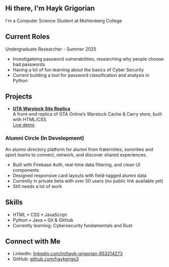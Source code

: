 ## Hi there, I'm Hayk Grigorian

I'm a Computer Science Student at Muhlenberg College

## Current Roles

Undergraduate Researcher - Summer 2025  

- Investigateing password vulnerabilities, researching why people choose bad passwords 
- Having a lot of fun learning about the basics of Cyber Security 
- Current building a tool for password classification and analysis in Python



## Projects

- **[GTA Warstock Site Replica](https://github.com/haykgrigo3/warstock-clone)**  
  A front-end replica of GTA Online’s Warstock Cache & Carry store, built with HTML/CSS  
   [Live demo](https://haykgrigo3.github.io/warstock-clone/)

### Alumni Circle (In Development)
  An alumni directory platform for alumni from fraternities, sororities and sport teams to connect, network, and discover shared experiences.

- Built with Firebase Auth, real-time data filtering, and clean UI components
- Designed responsive card layouts with field-tagged alumni data
- Currently in private beta with over 50 users (no public link available yet)
- Still needs a lot of work 


##  Skills

- HTML • CSS • JavaScript  
- Python • Java • Git & GitHub    
- Currently learning: Cybersecurity fundamentals and Rust

##  Connect with Me

- LinkedIn: [linkedin.com/in/hayk-grigorian-853214273](www.linkedin.com/in/hayk-grigorian-853214273)
- GitHub: [github.com/haykgrigo3](https://github.com/haykgrigo3)


<!--
**haykgrigo3/haykgrigo3** is a ✨ _special_ ✨ repository because its `README.md` (this file) appears on your GitHub profile.

Here are some ideas to get you started:

- 🔭 I’m currently working on ...
- 🌱 I’m currently learning ...
- 👯 I’m looking to collaborate on ...
- 🤔 I’m looking for help with ...
- 💬 Ask me about ...
- 📫 How to reach me: ...
- 😄 Pronouns: ...
- ⚡ Fun fact: ...
-->
